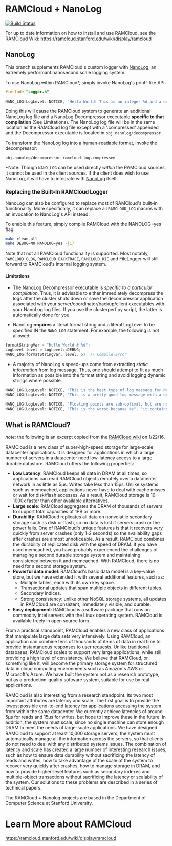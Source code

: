 # RAMCloud + NanoLog
[![Build Status](https://travis-ci.org/PlatformLab/RAMCloud.svg?branch=master)](https://travis-ci.org/PlatformLab/RAMCloud)

For up to date information on how to install and use RAMCloud, see the RAMCloud Wiki:
https://ramcloud.stanford.edu/wiki/display/ramcloud

## NanoLog
This branch supplements RAMCloud's custom logger with [NanoLog](https://github.com/PlatformLab/NanoLog), an extremely performant nanosecond scale logging system.

To use NanoLog within RAMCloud*, simply invoke NanoLog's printf-like API:
```cpp
#include "Logger.h"
...
NANO_LOG(LogLevel::NOTICE, "Hello World! This is an integer %d and a double %lf\r\n", 1, 2.0);
```

Doing this will cause the RAMCloud system to generate an additional NanoLog log file and a NanoLog Decompressor executable **specific to that compilation** (See Limitations). The NanoLog log file will be in the same location as the RAMCloud log file except with a '.compressed' appended and the Decompressor executable is located in `obj.nanolog/decompressor`

To transform the NanoLog log into a human-readable format, invoke the decompressor:
```bash
obj.nanolog/decompressor ramcloud.log.compressed
```
*Note: Though ```NANO_LOG``` can be used directly _within_ the RAMCloud sources, it cannot be used in the client sources. If the client does wish to use NanoLog, it will have to integrate with [NanoLog](https://github.com/PlatformLab/NanoLog) itself.

### Replacing the Built-In RAMCloud Logger
NanoLog can also be configured to replace most of RAMCloud's built-in functionality. More specifically, it can replace all ```RAMCLOUD_LOG``` macros with an invocation to NanoLog's API instead.

To enable this feature, simply compile RAMCloud with the NANOLOG=yes flag:
```bash
make clean-all
make DEBUG=NO NANOLOG=yes -j17
```

Note that not all RAMCloud functionality is supported. Most notably, ```RAMCLOUD_CLOG```, ```RAMCLOUD_BACKTRACE```, ```RAMCLOUD_DIE``` and FileLogger will still forward to RAMCloud's internal logging system.

#### Limitations
- The NanoLog Decompressor executable is *specific to a particular compilation*. Thus, it is advisable to either immediately decompress the logs after the cluster shuts down or save the decompressor application associated with your server/coordinator/backup/client executables with your NanoLog log files. If you use the clusterperf.py script, the latter is automatically done for you.


- NanoLog **requires** a literal format string and a literal LogLevel to be specified IN the ```NANO_LOG``` statement. For example, the following is not allowed:

```cpp
formatStringVar = "Hello World # %d";
LogLevel level = LogLevel::DEBUG;
NANO_LOG(formatStringVar, level, 5); // Compile-Error
```


- A majority of NanoLog's speed-ups come from extracting *static information* from log message. Thus, one should attempt to fit as much information as possible into the format string and avoid logging dynamic strings where possible.

```cpp
NANO_LOG(LogLevel::NOTICE, "This is the best type of log message for NanoLog! It contains no arguments!");
NANO_LOG(LogLevel::NOTICE, "This is a pretty good log message with a dynamic integer %d", number);

NANO_LOG(LogLevel::NOTICE, "Floating points are sub-optimal, but are not bad %lf% of the time", 0.50);
NANO_LOG(LogLevel::NOTICE, "This is the worst because %s", "it contains a long string argument");
```


## What is RAMCloud?
*note*: the following is an excerpt copied from the [RAMCloud wiki](https://ramcloud.stanford.edu/wiki/display/ramcloud)  on 1/22/16.

RAMCloud is a new class of super-high-speed storage for large-scale datacenter applications. It is designed for applications in which a large number of servers in a datacenter need low-latency access to a large durable datastore. RAMCloud offers the following properties:
- **Low Latency**: RAMCloud keeps all data in DRAM at all times, so applications can read RAMCloud objects remotely over a datacenter network in as little as 5μs. Writes take less than 15μs. Unlike systems such as memcached, applications never have to deal with cache misses or wait for disk/flash accesses. As a result, RAMCloud storage is 10-1000x faster than other available alternatives.
- **Large scale**: RAMCloud aggregates the DRAM of thousands of servers to support total capacities of 1PB or more.
- **Durability**: RAMCloud replicates all data on nonvolatile secondary storage such as disk or flash, so no data is lost if servers crash or the power fails. One of RAMCloud's unique features is that it recovers very quickly from server crashes (only 1-2 seconds) so the availability gaps after crashes are almost unnoticeable. As a result, RAMCloud combines the durability of replicated disk with the speed of DRAM. If you have used memcached, you have probably experienced the challenges of managing a second durable storage system and maintaining consistency between it and memcached. With RAMCloud, there is no need for a second storage system.
- **Powerful data model**: RAMCloud's basic data model is a key-value store, but we have extended it with several additional features, such as:
  - Multiple tables, each with its own key space.
  - Transactional updates that span multiple objects in different tables.
  - Secondary indices.
  - Strong consistency: unlike other NoSQL storage systems, all updates in RAMCloud are consistent, immediately visible, and durable.
- **Easy deployment**: RAMCloud is a software package that runs on commodity Intel servers with the Linux operating system. RAMCloud is available freely in open source form.

From a practical standpoint, RAMCloud enables a new class of applications that manipulate large data sets very intensively. Using RAMCloud, an application can combine tens of thousands of items of data in real time to provide instantaneous responses to user requests.  Unlike traditional databases, RAMCloud scales to support very large applications, while still providing a high level of consistency. We believe that RAMCloud, or something like it, will become the primary storage system for structured data in cloud computing environments such as Amazon's AWS or Microsoft's Azure. We have built the system not as a research prototype, but as a production-quality software system, suitable for use by real applications.

RAMCloud is also interesting from a research standpoint. Its two most important attributes are latency and scale. The first goal is to provide the lowest possible end-to-end latency for applications accessing the system from within the same datacenter. We currently achieve latencies of around 5μs for reads and 15μs for writes, but hope to improve these in the future. In addition, the system must scale, since no single machine can store enough DRAM to meet the needs of large-scale applications. We have designed RAMCloud to support at least 10,000 storage servers; the system must automatically manage all the information across the servers, so that clients do not need to deal with any distributed systems issues. The combination of latency and scale has created a large number of interesting research issues, such as how to ensure data durability without sacrificing the latency of reads and writes, how to take advantage of the scale of the system to recover very quickly after crashes, how to manage storage in DRAM, and how to provide higher-level features such as secondary indexes and multiple-object transactions without sacrificing the latency or scalability of the system. Our solutions to these problems are described in a series of technical papers.

The RAMCloud + Nanolog projects are based in the Department of Computer Science at Stanford University.

# Learn More about RAMCloud
https://ramcloud.stanford.edu/wiki/display/ramcloud